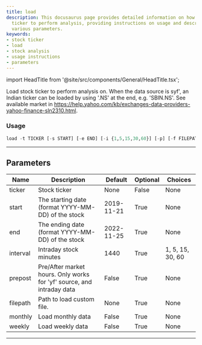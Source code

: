 ```yaml
---
title: load
description: This docusaurus page provides detailed information on how to load a stock
  ticker to perform analysis, providing instructions on usage and descriptions of
  various parameters.
keywords:
- stock ticker
- load
- stock analysis
- usage instructions
- parameters
---
```


import HeadTitle from '@site/src/components/General/HeadTitle.tsx';

<HeadTitle title="load - Dd - Stocks - Reference | OpenBB Terminal Docs" />

Load stock ticker to perform analysis on. When the data source is syf', an Indian ticker can be loaded by using '.NS' at the end, e.g. 'SBIN.NS'. See available market in https://help.yahoo.com/kb/exchanges-data-providers-yahoo-finance-sln2310.html.

### Usage

```python
load -t TICKER [-s START] [-e END] [-i {1,5,15,30,60}] [-p] [-f FILEPATH] [-m] [-w] [-r {ytd,1y,2y,5y,6m}]
```

---

## Parameters

| Name | Description | Default | Optional | Choices |
| ---- | ----------- | ------- | -------- | ------- |
| ticker | Stock ticker | None | False | None |
| start | The starting date (format YYYY-MM-DD) of the stock | 2019-11-21 | True | None |
| end | The ending date (format YYYY-MM-DD) of the stock | 2022-11-25 | True | None |
| interval | Intraday stock minutes | 1440 | True | 1, 5, 15, 30, 60 |
| prepost | Pre/After market hours. Only works for 'yf' source, and intraday data | False | True | None |
| filepath | Path to load custom file. | None | True | None |
| monthly | Load monthly data | False | True | None |
| weekly | Load weekly data | False | True | None |
---

